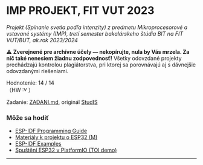 # IMP PROJEKT, FIT VUT 2023 #

*Projekt (Spínanie svetla podľa intenzity) z predmetu Mikroprocesorové a vstavané systémy (IMP), tretí semester bakalárskeho štúdia BIT na FIT VUT/BUT, ak.rok 2023/2024*

⚠️ **Zverejnené pre archívne účely — nekopírujte, nula by Vás mrzela. Za nič také nenesiem žiadnu zodpovednosť!** Všetky odovzdané projekty prechádzajú kontrolou plagiátorstva, pri ktorej sa porovnávajú aj s dávnejšie odovzdanými riešeniami.
<br />

Hodnotenie: 14 / 14<br />（HW <img alt=":vutEZ:" src="https://cdn.discordapp.com/emojis/650288381476995102.png" height="16px" />）

Zadanie: [ZADANI.md](ZADANI.md), originál [StudIS](https://www.vut.cz/studis/student.phtml?sn=zadani_detail&apid=268243&zid=54973)

### Môže sa hodiť ###

- [ESP-IDF Programming Guide](https://docs.espressif.com/projects/esp-idf/en/latest/esp32/index.html)
- [Materiály k projektu o ESP32 (M)](https://moodle.vut.cz/mod/page/view.php?id=338880)
- [ESP-IDF Examples](https://github.com/espressif/esp-idf/tree/master/examples)
- [Spuštění ESP32 v PlatformIO (TOI demo)](https://www.youtube.com/watch?v=v1lCXLQuA9s)

----------------------------------------------
